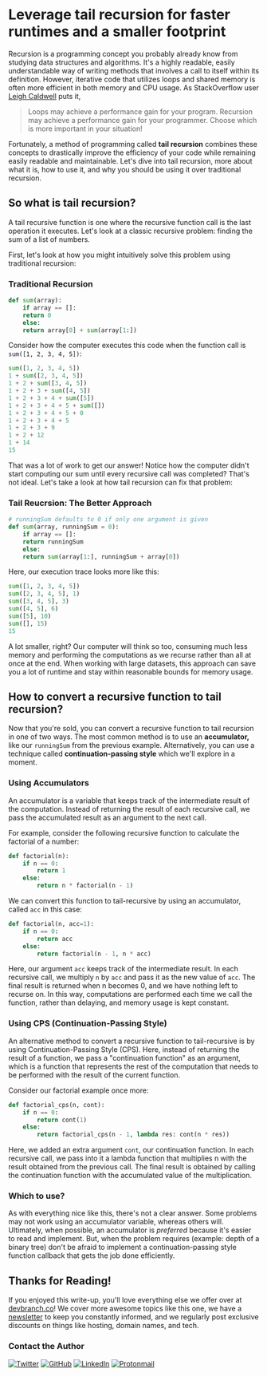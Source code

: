 # Leverage tail recursion for faster runtimes and a smaller footprint

Recursion is a programming concept you probably already know from studying data structures and algorithms. It's a highly readable, easily understandable way of writing methods that involves a call to itself within its definition. However, iterative code that utilizes loops and shared memory is often more efficient in both memory and CPU usage. As StackOverflow user [Leigh Caldwell](https://stackoverflow.com/users/3267/leigh-caldwell) puts it,

> Loops may achieve a performance gain for your program. Recursion may achieve a performance gain for your programmer. Choose which is more important in your situation!

Fortunately, a method of programming called **tail recursion** combines these concepts to drastically improve the efficiency of your code while remaining easily readable and maintainable. Let's dive into tail recursion, more about what it is, how to use it, and why you should be using it over traditional recursion.

## So what is tail recursion?

A tail recursive function is one where the recursive function call is the last operation it executes. Let's look at a classic recursive problem: finding the sum of a list of numbers.

First, let's look at how you might intuitively solve this problem using traditional recursion:

### Traditional Recursion

```python
def sum(array):
    if array == []:
	return 0
    else:
	return array[0] + sum(array[1:])
```

Consider how the computer executes this code when the function call is `sum([1, 2, 3, 4, 5])`:

```python
sum([1, 2, 3, 4, 5])
1 + sum([2, 3, 4, 5])
1 + 2 + sum([3, 4, 5])
1 + 2 + 3 + sum([4, 5])
1 + 2 + 3 + 4 + sum([5])
1 + 2 + 3 + 4 + 5 + sum([])
1 + 2 + 3 + 4 + 5 + 0
1 + 2 + 3 + 4 + 5
1 + 2 + 3 + 9
1 + 2 + 12
1 + 14
15
```

That was a lot of work to get our answer! Notice how the computer didn't start computing our sum until every recursive call was completed? That's not ideal. Let's take a look at how tail recursion can fix that problem:

### Tail Reucrsion: The Better Approach

```python
# runningSum defaults to 0 if only one argument is given
def sum(array, runningSum = 0): 
    if array == []:
	return runningSum
    else:
	return sum(array[1:], runningSum + array[0])
```

Here, our execution trace looks more like this:

```python
sum([1, 2, 3, 4, 5])
sum([2, 3, 4, 5], 1)
sum([3, 4, 5], 3)
sum([4, 5], 6)
sum([5], 10)
sum([], 15)
15
```

A lot smaller, right? Our computer will think so too, consuming much less memory and performing the computations as we recurse rather than all at once at the end. When working with large datasets, this approach can save you a lot of runtime and stay within reasonable bounds for memory usage.

## How to convert a recursive function to tail recursion?

Now that you're sold, you can convert a recursive function to tail recursion in one of two ways. The most common method is to use an **accumulator,** like our `runningSum` from the previous example. Alternatively, you can use a technique called **continuation-passing style** which we'll explore in a moment.

### Using Accumulators

An accumulator is a variable that keeps track of the intermediate result of the computation. Instead of returning the result of each recursive call, we pass the accumulated result as an argument to the next call.

For example, consider the following recursive function to calculate the factorial of a number:

```python
def factorial(n):
    if n == 0:
        return 1
    else:
        return n * factorial(n - 1)
```

We can convert this function to tail-recursive by using an accumulator, called `acc` in this case:

```python
def factorial(n, acc=1):
    if n == 0:
        return acc
    else:
        return factorial(n - 1, n * acc)
```

Here, our argument `acc` keeps track of the intermediate result. In each recursive call, we multiply `n` by `acc` and pass it as the new value of `acc`. The final result is returned when n becomes 0, and we have nothing left to recurse on. In this way, computations are performed each time we call the function, rather than delaying, and memory usage is kept constant.

### Using CPS (Continuation-Passing Style)

An alternative method to convert a recursive function to tail-recursive is by
using Continuation-Passing Style (CPS). Here, instead of returning the
 result of a function, we pass a "continuation function" as an argument, which is a function that represents the rest of the
computation that needs to be performed with the result of the current
function.

Consider our factorial example once more:

```python
def factorial_cps(n, cont):
    if n == 0:
        return cont(1)
    else:
        return factorial_cps(n - 1, lambda res: cont(n * res))
```

Here, we added an extra argument `cont`, our continuation function. In each recursive call, we pass into it a lambda function that multiplies n with the result obtained from the previous call. The final result is obtained by calling the continuation function with the accumulated value of the multiplication.

### Which to use?

As with everything nice like this, there's not a clear answer. Some problems may not work using an accumulator variable, whereas others will. Ultimately, when possible, an accumulator is *preferred* because it's easier to read and implement. But, when the problem requires (example: depth of a binary tree) don't be afraid to implement a continuation-passing style function callback that gets the job done efficiently.

## Thanks for Reading!

If you enjoyed this write-up, you'll love everything else we offer over at [devbranch.co](https://devbranch.co)! We cover more awesome topics like this one, we have a [newsletter](https://devbranch.co/newsletter) to keep you constantly informed, and we regularly post exclusive discounts on things like hosting, domain names, and tech.

### Contact the Author

[![Twitter](https://img.shields.io/badge/Twitter-%231DA1F2.svg?style=for-the-badge&logo=Twitter&logoColor=white)](https://twitter.com/peterauscher)
[![GitHub](https://img.shields.io/badge/github-%23121011.svg?style=for-the-badge&logo=github&logoColor=white)](https://github.com/peterrauscher)
[![LinkedIn](https://img.shields.io/badge/linkedin-%230077B5.svg?style=for-the-badge&logo=linkedin&logoColor=white)](https://www.linkedin.com/in/peter-rauscher)
[![Protonmail](https://img.shields.io/badge/ProtonMail-8B89CC?style=for-the-badge&logo=protonmail&logoColor=white)](mailto:peterrauscher@protonmail.com)
